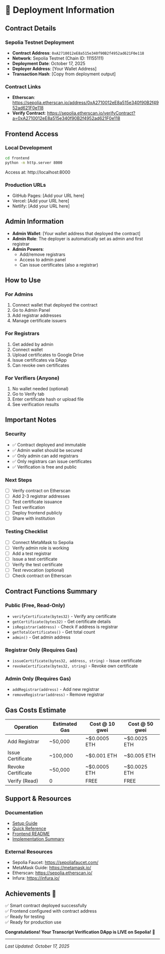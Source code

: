 # 🎉 Deployment Information

## Contract Details

### Sepolia Testnet Deployment
- **Contract Address**: `0xA2710012eE8a515e340f90B2f4952ad621F0e118`
- **Network**: Sepolia Testnet (Chain ID: 11155111)
- **Deployment Date**: October 17, 2025
- **Deployer Address**: [Your Wallet Address]
- **Transaction Hash**: [Copy from deployment output]

### Contract Links
- **Etherscan**: https://sepolia.etherscan.io/address/0xA2710012eE8a515e340f90B2f4952ad621F0e118
- **Verify Contract**: https://sepolia.etherscan.io/verifyContract?a=0xA2710012eE8a515e340f90B2f4952ad621F0e118

## Frontend Access

### Local Development
```bash
cd frontend
python -m http.server 8000
```
Access at: http://localhost:8000

### Production URLs
- GitHub Pages: [Add your URL here]
- Vercel: [Add your URL here]
- Netlify: [Add your URL here]

## Admin Information

- **Admin Wallet**: [Your wallet address that deployed the contract]
- **Admin Role**: The deployer is automatically set as admin and first registrar
- **Admin Powers**: 
  - Add/remove registrars
  - Access to admin panel
  - Can issue certificates (also a registrar)

## How to Use

### For Admins
1. Connect wallet that deployed the contract
2. Go to Admin Panel
3. Add registrar addresses
4. Manage certificate issuers

### For Registrars
1. Get added by admin
2. Connect wallet
3. Upload certificates to Google Drive
4. Issue certificates via DApp
5. Can revoke own certificates

### For Verifiers (Anyone)
1. No wallet needed (optional)
2. Go to Verify tab
3. Enter certificate hash or upload file
4. See verification results

## Important Notes

### Security
- ✅ Contract deployed and immutable
- ✅ Admin wallet should be secured
- ✅ Only admin can add registrars
- ✅ Only registrars can issue certificates
- ✅ Verification is free and public

### Next Steps
- [ ] Verify contract on Etherscan
- [ ] Add 2-3 registrar addresses
- [ ] Test certificate issuance
- [ ] Test verification
- [ ] Deploy frontend publicly
- [ ] Share with institution

### Testing Checklist
- [ ] Connect MetaMask to Sepolia
- [ ] Verify admin role is working
- [ ] Add a test registrar
- [ ] Issue a test certificate
- [ ] Verify the test certificate
- [ ] Test revocation (optional)
- [ ] Check contract on Etherscan

## Contract Functions Summary

### Public (Free, Read-Only)
- `verifyCertificate(bytes32)` - Verify any certificate
- `getCertificate(bytes32)` - Get certificate details
- `isRegistrar(address)` - Check if address is registrar
- `getTotalCertificates()` - Get total count
- `admin()` - Get admin address

### Registrar Only (Requires Gas)
- `issueCertificate(bytes32, address, string)` - Issue certificate
- `revokeCertificate(bytes32, string)` - Revoke own certificate

### Admin Only (Requires Gas)
- `addRegistrar(address)` - Add new registrar
- `removeRegistrar(address)` - Remove registrar

## Gas Costs Estimate

| Operation | Estimated Gas | Cost @ 10 gwei | Cost @ 50 gwei |
|-----------|---------------|----------------|----------------|
| Add Registrar | ~50,000 | ~$0.0005 ETH | ~$0.0025 ETH |
| Issue Certificate | ~100,000 | ~$0.001 ETH | ~$0.005 ETH |
| Revoke Certificate | ~50,000 | ~$0.0005 ETH | ~$0.0025 ETH |
| Verify (Read) | 0 | FREE | FREE |

## Support & Resources

### Documentation
- [Setup Guide](../SETUP_GUIDE.md)
- [Quick Reference](../QUICK_REFERENCE.md)
- [Frontend README](./README.md)
- [Implementation Summary](../IMPLEMENTATION_SUMMARY.md)

### External Resources
- Sepolia Faucet: https://sepoliafaucet.com/
- MetaMask Guide: https://metamask.io/
- Etherscan: https://sepolia.etherscan.io/
- Infura: https://infura.io/

## Achievements 🎉

✅ Smart contract deployed successfully  
✅ Frontend configured with contract address  
✅ Ready for testing  
✅ Ready for production use  

**Congratulations! Your Transcript Verification DApp is LIVE on Sepolia! 🚀**

---

*Last Updated: October 17, 2025*
